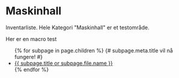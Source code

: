 # Maskinhall
Inventarliste. Hele Kategori "Maskinhall" er et testområde.

Her er en macro test

<ul>
  {% for subpage in page.children %}
    {# subpage.meta.title vil nå fungere! #}
    <li><a href="{{ subpage.url }}">{{ subpage.title or subpage.file.name }}</a></li>
  {% endfor %}
</ul>
